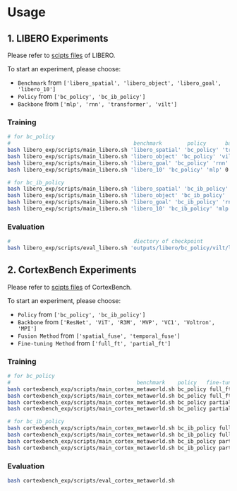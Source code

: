 # Usage

## 1. LIBERO Experiments

Please refer to [scipts files](libero_exp/scripts) of LIBERO.

To start an experiment, please choose:
- `Benchmark` from `['libero_spatial', 'libero_object', 'libero_goal', 'libero_10']`
- `Policy` from `['bc_policy', 'bc_ib_policy']`
- `Backbone` from `['mlp', 'rnn', 'transformer', 'vilt']`

### Training 

```bash
# for bc_policy
#                                       benchmark        policy      backbone     train_ratio seed
bash libero_exp/scripts/main_libero.sh 'libero_spatial' 'bc_policy' 'transformer' 0.9 0
bash libero_exp/scripts/main_libero.sh 'libero_object' 'bc_policy' 'vilt' 0.9 0
bash libero_exp/scripts/main_libero.sh 'libero_goal' 'bc_policy' 'rnn' 0.9 0
bash libero_exp/scripts/main_libero.sh 'libero_10' 'bc_policy' 'mlp' 0.9 0

# for bc_ib_policy
bash libero_exp/scripts/main_libero.sh 'libero_spatial' 'bc_ib_policy' 'transformer' 0.9 0
bash libero_exp/scripts/main_libero.sh 'libero_object' 'bc_ib_policy' 'vilt' 0.9 0
bash libero_exp/scripts/main_libero.sh 'libero_goal' 'bc_ib_policy' 'rnn' 0.9 0
bash libero_exp/scripts/main_libero.sh 'libero_10' 'bc_ib_policy' 'mlp' 0.9 0
```

### Evaluation

```bash
#                                       diectory of checkpoint            only evalute on final checkpoint
bash libero_exp/scripts/eval_libero.sh 'outputs/libero/bc_policy/vilt/libero_goal/1130_1137_seed0' False
```

## 2. CortexBench Experiments

Please refer to [scipts files](cortexbench_exp/scripts) of CortexBench.

To start an experiment, please choose:
- `Policy` from `['bc_policy', 'bc_ib_policy']`
- `Backbone` from `['ResNet', 'ViT', 'R3M', 'MVP', 'VC1', 'Voltron', 'MPI']`
- `Fusion Method` from `['spatial_fuse', 'temporal_fuse']`
- `Fine-tuning Method` from `['full_ft', 'partial_ft']`

### Training 

```bash
# for bc_policy
#                                        benchmark    policy   fine-tuning and fusion backbone seed
bash cortexbench_exp/scripts/main_cortex_metaworld.sh bc_policy full_ft_temporal_fuse ResNet 0
bash cortexbench_exp/scripts/main_cortex_metaworld.sh bc_policy full_ft_spatial_fuse ResNet 0
bash cortexbench_exp/scripts/main_cortex_metaworld.sh bc_policy partial_ft_temporal_fuse VC1 0
bash cortexbench_exp/scripts/main_cortex_metaworld.sh bc_policy partial_ft_spatial_fuse VC1 0

# for bc_ib_policy
bash cortexbench_exp/scripts/main_cortex_metaworld.sh bc_ib_policy full_ft_temporal_fuse ResNet 0
bash cortexbench_exp/scripts/main_cortex_metaworld.sh bc_ib_policy full_ft_spatial_fuse ResNet 0
bash cortexbench_exp/scripts/main_cortex_metaworld.sh bc_ib_policy partial_ft_temporal_fuse VC1 0
bash cortexbench_exp/scripts/main_cortex_metaworld.sh bc_ib_policy partial_ft_spatial_fuse VC1 0
```

### Evaluation

```bash
bash cortexbench_exp/scripts/eval_cortex_metaworld.sh
```

